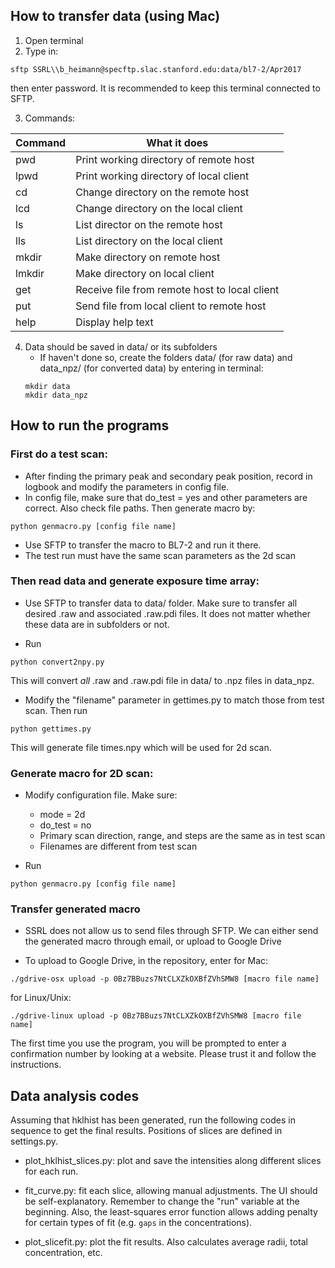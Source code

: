 ## How to transfer data (using Mac)
1. Open terminal
2. Type in:    
```
sftp SSRL\\b_heimann@specftp.slac.stanford.edu:data/bl7-2/Apr2017
```

then enter password. It is recommended to keep this terminal connected
to SFTP.
   
3. Commands: 

Command | What it does
------- | --------
 pwd    | Print working directory of remote host    
 lpwd   | Print working directory of local client    
 cd     | Change directory on the remote host    
 lcd    | Change directory on the local client    
 ls     | List director on the remote host    
 lls    | List directory on the local client    
 mkdir  | Make directory on remote host    
 lmkdir | Make directory on local client    
 get    | Receive file from remote host to local client    
 put    | Send file from local client to remote host    
 help   | Display help text    

4. Data should be saved in data/ or its subfolders 
    * If haven't done so, create the folders data/ (for raw data)
    and data\_npz/ (for converted data) by entering in terminal:   
    ```
    mkdir data
    mkdir data_npz
    ```


## How to run the programs
### First do a test scan:
* After finding the primary peak and secondary peak position,
record in logbook and modify the parameters in config file.     
* In config file, make sure that do\_test = yes and other parameters
are correct. Also check file paths. Then generate macro by:   
```
python genmacro.py [config file name]
```
* Use SFTP to transfer the macro to BL7-2 and run it there.  
* The test run must have the same scan parameters as the 2d scan

### Then read data and generate exposure time array:
* Use SFTP to transfer data to data/ folder. Make sure to transfer
all desired .raw and associated .raw.pdi files. It does not matter
whether these data are in subfolders or not.

* Run
```
python convert2npy.py
``` 

This will convert *all* .raw and .raw.pdi file in data/ to .npz files
in data\_npz.

* Modify the "filename" parameter in gettimes.py to match those from
test scan. Then run  
```
python gettimes.py
```
This will generate file times.npy which will be used for 2d scan.


### Generate macro for 2D scan:
* Modify configuration file. Make sure:   
    * mode = 2d
    * do\_test = no
    * Primary scan direction, range, and steps are the same as in 
      test scan
    * Filenames are different from test scan

* Run
```
python genmacro.py [config file name]
```

### Transfer generated macro
* SSRL does not allow us to send files through SFTP. We can either send the
generated macro through email, or upload to Google Drive

* To upload to Google Drive, in the repository, enter for Mac:
```
./gdrive-osx upload -p 0Bz7BBuzs7NtCLXZkOXBfZVhSMW8 [macro file name]
```
for Linux/Unix:
```
./gdrive-linux upload -p 0Bz7BBuzs7NtCLXZkOXBfZVhSMW8 [macro file name]
```
The first time you use the program, you will be prompted
    to enter a confirmation number by looking at a website. Please trust it
    and follow the instructions.


## Data analysis codes
Assuming that hklhist has been generated, run the following codes in sequence to
get the final results. Positions of slices are defined in settings.py.

* plot_hklhist_slices.py: plot and save the intensities along different slices
for each run.

* fit_curve.py: fit each slice, allowing manual adjustments. 
The UI should be self-explanatory. Remember to change the "run" variable at the 
beginning. Also, the least-squares error function allows adding penalty for certain
types of fit (e.g. ``gaps`` in the concentrations).

* plot_slicefit.py: plot the fit results. Also calculates average radii,
total concentration, etc.

